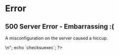 # Error

## 500 Server Error - Embarrassing :(

A misconfiguration on the server caused a hiccup.

<p>
<?php
echo "URL: http://$_SERVER[HTTP_HOST]$_SERVER[REQUEST_URI]<br>\n";
echo `checksuexec`;
?>
</p>
